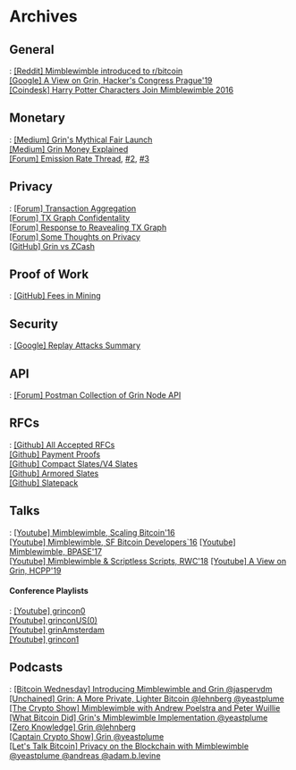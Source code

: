 # Archives

## General

:   [[Reddit] Mimblewimble introduced to r/bitcoin](https://www.reddit.com/r/Bitcoin/comments/4vub3y/mimblewimble_noninteractive_coinjoin_and_better/) </br>
    [[Google] A View on Grin, Hacker's Congress Prague'19](https://docs.google.com/presentation/d/1PbtPV8WwDcWdnqBZHUMU7Cgr0P98NzDnuRRt2y251nU/edit#slide=id.g1a9d89a04cc779b5_0) </br>
    [[Coindesk] Harry Potter Characters Join Mimblewimble 2016](https://www.coindesk.com/coders-harry-potter-bitcoin-mimblewimble) </br>


## Monetary

:   [[Medium] Grin's Mythical Fair Launch](https://www.coindesk.com/coders-harry-potter-bitcoin-mimblewimble) </br>
    [[Medium] Grin Money Explained](https://medium.com/@CryptoProfG/grin-money-explained-4-exploring-grins-monetary-model-e48b1761653) </br>
    [[Forum] Emission Rate Thread](https://forum.grin.mw/t/emission-rate-of-grin/171), [#2](https://forum.grin.mw/t/questioning-core-assumptions-on-our-emissions-model/1414/1), [#3](https://forum.grin.mw/t/question-for-statement-linear-emission-is-fair-for-late-adopters/6285/1) </br>

## Privacy

:   [[Forum] Transaction Aggregation](https://forum.grin.mw/t/grin-transaction-aggregation/418) </br>
    [[Forum] TX Graph Confidentality](https://forum.grin.mw/t/tx-graph-confidentiality/1260/2) </br>
    [[Forum] Response to Reavealing TX Graph](https://forum.grin.mw/t/my-full-response-to-the-blocks-questions/6566) </br>
    [[Forum] Some Thoughts on Privacy](https://forum.grin.mw/t/some-thoughts-on-privacy/6581) </br>
    [[GitHub] Grin vs ZCash](https://github.com/mimblewimble/grin/wiki/Grin-and-MimbleWimble-vs-ZCash)

## Proof of Work

:   [[GitHub] Fees in Mining](https://github.com/mimblewimble/grin/wiki/fees-mining) </br>

## Security

:   [[Google] Replay Attacks Summary](https://docs.google.com/document/d/1BbXhgFd3byP_gfvnteRq4BmfXjtv5PJtJwI13CJsZT8/edit#)

## API

:   [[Forum] Postman Collection of Grin Node API](https://forum.grin.mw/t/full-postman-collection-for-grin-node-api/7696) </br>


## RFCs

:   [[Github] All Accepted RFCs](https://github.com/mimblewimble/grin-rfcs#list-of-accepted-rfcs) </br>
    [[Github] Payment Proofs](https://github.com/mimblewimble/grin-rfcs/blob/master/text/0006-payment-proofs.md) </br>
    [[Github] Compact Slates/V4 Slates](https://github.com/mimblewimble/grin-rfcs/blob/master/text/0012-compact-slates.md) </br>
    [[Github] Armored Slates](https://github.com/j01tz/grin-rfcs/blob/armored-slates/text/0000-armored-slates.md) </br>
    [[Github] Slatepack](https://github.com/j01tz/grin-rfcs/blob/slatepack/text/0015-slatepack.md) </br>

## Talks

:   [[Youtube] Mimblewimble, Scaling Bitcoin'16](https://www.youtube.com/watch?v=8BLWUUPfh2Q&t=1h29m20s) </br>
    [[Youtube] Mimblewimble, SF Bitcoin Developers`16](https://www.youtube.com/watch?v=aHTRlbCaUyM&t=133s)
    [[Youtube] Mimblewimble, BPASE'17](https://www.youtube.com/watch?v=XiUGu48JTd0&feature=youtu.be) </br>
    [[Youtube] Mimblewimble & Scriptless Scripts, RWC'18](https://www.youtube.com/watch?v=EN-JMlzr8Qw)
    [[Youtube] A View on Grin, HCPP'19](https://www.youtube.com/watch?v=NShVKX6Ra7Y)


#### Conference Playlists

:   [[Youtube] grincon0](https://www.youtube.com/playlist?list=PLvgCPbagiHgqYdVUj-ylqhsXOifWrExiq) </br>
    [[Youtube] grinconUS(0)](https://www.youtube.com/playlist?list=PLvgCPbagiHgqOe0z_xgrIsGq-ayVZcNjy) </br>
    [[Youtube] grinAmsterdam](https://www.youtube.com/playlist?list=PLvgCPbagiHgpJXhrKAJu0Q-mbCVhpqgu7) </br>
    [[Youtube] grincon1](https://www.youtube.com/playlist?list=PLvgCPbagiHgrQa5KVt4XixK9t_NbfpkuP) </br>


## Podcasts

:   [[Bitcoin Wednesday] Introducing Mimblewimble and Grin @jaspervdm](https://www.youtube.com/watch?v=mzHswLujMYc) </br>
    [[Unchained] Grin: A More Private, Lighter Bitcoin @lehnberg @yeastplume](https://unchainedpodcast.com/grin-a-more-private-lighter-bitcoin/) </br>
    [[The Crypto Show] Mimblewimble with Andrew Poelstra and Peter Wuillie](https://soundcloud.com/heryptohow/mimblewimble-andrew-poelstra-peter-wuille-brian-deery-and-chris-odom) </br>
    [[What Bitcoin Did] Grin's Mimblewimble Implementation @yeastplume](https://www.whatbitcoindid.com/podcast/grins-michael-cordner-aka-yeastplume-on-implementing-mimblewimble) </br>
    [[Zero Knowledge] Grin @lehnberg](https://fireside.fm/s/3yp1oIzN+6BedPBky) </br>
    [[Captain Crypto Show] Grin @yeastplume](https://www.youtube.com/watch?v=nwi9pMqUBQI) </br>
    [[Let's Talk Bitcoin] Privacy on the Blockchain with Mimblewimble @yeastplume @andreas @adam.b.levine](https://letstalkbitcoin.com/blog/post/lets-talk-bitcoin-356-privacy-on-the-blockchain-with-mimblewimble)
